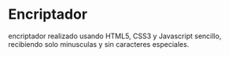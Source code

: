 # Encriptador
encriptador realizado usando HTML5, CSS3 y Javascript sencillo, recibiendo solo minusculas y sin caracteres especiales.
